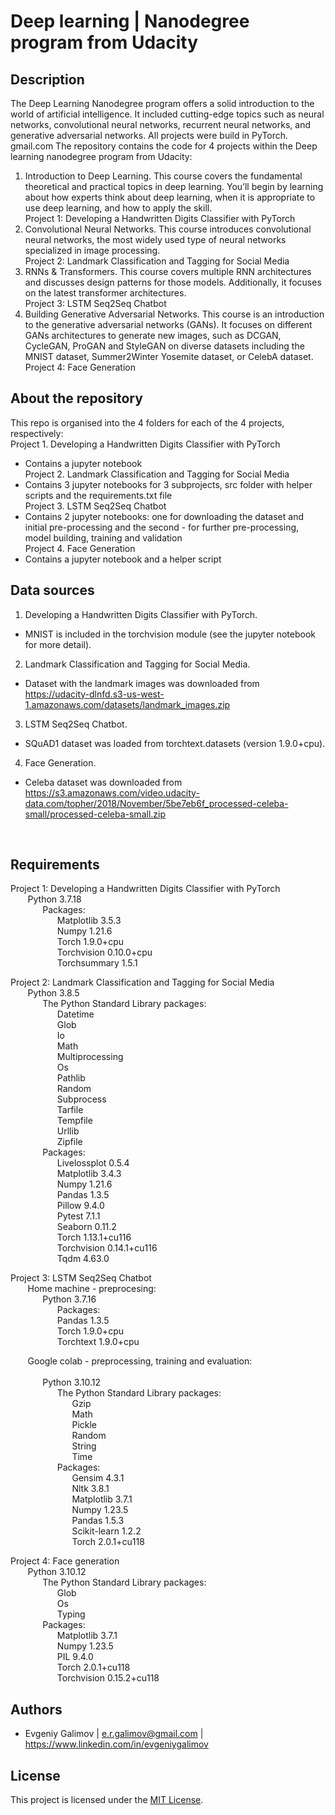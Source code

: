 # Deep learning | Nanodegree program from Udacity


## Description
The Deep Learning Nanodegree program offers a solid introduction to the world of artificial intelligence. It included 
cutting-edge topics such as neural networks, convolutional neural networks, recurrent neural networks, and generative
adversarial networks. All projects were build in PyTorch. 
gmail.com
The repository contains the code for 4 projects within the Deep learning nanodegree program from Udacity:

1) Introduction to Deep Learning. This course covers the fundamental theoretical and practical topics in deep learning. You’ll begin by learning about how
experts think about deep learning, when it is appropriate to use deep learning, and how to apply the skill. <br> 
Project 1: Developing a Handwritten Digits Classifier with PyTorch<br> 
2) Convolutional Neural Networks. This course introduces convolutional neural networks, the most widely used type of neural networks specialized in image
processing.<br> 
Project 2: Landmark Classification and Tagging for Social Media<br> 
3) RNNs & Transformers. This course covers multiple RNN architectures and discusses design patterns for those models. Additionally, it focuses on the latest transformer architectures.<br> 
Project 3: LSTM Seq2Seq Chatbot<br> 
4) Building Generative Adversarial Networks. This course is an introduction to the generative adversarial networks (GANs). It focuses on different GANs architectures to generate new images, such as DCGAN, CycleGAN,
ProGAN and StyleGAN on diverse datasets including the MNIST dataset, Summer2Winter Yosemite dataset, or CelebA dataset.<br> 
Project 4: Face Generation<br> 


## About the repository
This repo is organised into the 4 folders for each of the 4 projects, respectively:<br>
Project 1. Developing a Handwritten Digits Classifier with PyTorch<br>
* Contains a jupyter notebook <br>
Project 2. Landmark Classification and Tagging for Social Media<br> 
* Contains 3 jupyter notebooks for 3 subprojects, src folder with helper scripts and the requirements.txt file<br>
Project 3. LSTM Seq2Seq Chatbot<br> 
* Contains 2 jupyter notebooks: one for downloading the dataset and initial pre-processing and the second - for further pre-processing, model building, training and validation <br>
Project 4. Face Generation<br> 
* Contains a jupyter notebook and a helper script<br>


## Data sources
1) Developing a Handwritten Digits Classifier with PyTorch. <br> 
* MNIST is included in the torchvision module (see the jupyter notebook for more detail). <br> 
2) Landmark Classification and Tagging for Social Media.<br> 
* Dataset with the landmark images was downloaded from https://udacity-dlnfd.s3-us-west-1.amazonaws.com/datasets/landmark_images.zip<br> 
3) LSTM Seq2Seq Chatbot.<br> 
* SQuAD1 dataset was loaded from torchtext.datasets (version 1.9.0+cpu).<br> 
4) Face Generation.<br> 
* Celeba dataset was downloaded from https://s3.amazonaws.com/video.udacity-data.com/topher/2018/November/5be7eb6f_processed-celeba-small/processed-celeba-small.zip
<br> 


## Requirements
Project 1: Developing a Handwritten Digits Classifier with PyTorch<br> 
&nbsp;&nbsp;&nbsp;&nbsp;&nbsp;&nbsp;	Python 3.7.18<br> 
&nbsp;&nbsp;&nbsp;&nbsp;&nbsp;&nbsp;&nbsp;&nbsp;&nbsp;&nbsp;&nbsp;&nbsp;		Packages:<br> 
&nbsp;&nbsp;&nbsp;&nbsp;&nbsp;&nbsp;&nbsp;&nbsp;&nbsp;&nbsp;&nbsp;&nbsp;&nbsp;&nbsp;&nbsp;&nbsp;&nbsp;&nbsp;			Matplotlib 3.5.3<br> 
&nbsp;&nbsp;&nbsp;&nbsp;&nbsp;&nbsp;&nbsp;&nbsp;&nbsp;&nbsp;&nbsp;&nbsp;&nbsp;&nbsp;&nbsp;&nbsp;&nbsp;&nbsp;			Numpy 1.21.6<br> 
&nbsp;&nbsp;&nbsp;&nbsp;&nbsp;&nbsp;&nbsp;&nbsp;&nbsp;&nbsp;&nbsp;&nbsp;&nbsp;&nbsp;&nbsp;&nbsp;&nbsp;&nbsp;			Torch 1.9.0+cpu	<br> 
&nbsp;&nbsp;&nbsp;&nbsp;&nbsp;&nbsp;&nbsp;&nbsp;&nbsp;&nbsp;&nbsp;&nbsp;&nbsp;&nbsp;&nbsp;&nbsp;&nbsp;&nbsp;			Torchvision 0.10.0+cpu<br> 
&nbsp;&nbsp;&nbsp;&nbsp;&nbsp;&nbsp;&nbsp;&nbsp;&nbsp;&nbsp;&nbsp;&nbsp;&nbsp;&nbsp;&nbsp;&nbsp;&nbsp;&nbsp;			Torchsummary 1.5.1<br> 

Project 2: Landmark Classification and Tagging for Social Media<br> 
&nbsp;&nbsp;&nbsp;&nbsp;&nbsp;&nbsp;	Python 3.8.5<br> 
&nbsp;&nbsp;&nbsp;&nbsp;&nbsp;&nbsp;&nbsp;&nbsp;&nbsp;&nbsp;&nbsp;&nbsp;		The Python Standard Library packages:	<br> 
&nbsp;&nbsp;&nbsp;&nbsp;&nbsp;&nbsp;&nbsp;&nbsp;&nbsp;&nbsp;&nbsp;&nbsp;&nbsp;&nbsp;&nbsp;&nbsp;&nbsp;&nbsp;			Datetime<br> 
&nbsp;&nbsp;&nbsp;&nbsp;&nbsp;&nbsp;&nbsp;&nbsp;&nbsp;&nbsp;&nbsp;&nbsp;&nbsp;&nbsp;&nbsp;&nbsp;&nbsp;&nbsp;			Glob<br> 
&nbsp;&nbsp;&nbsp;&nbsp;&nbsp;&nbsp;&nbsp;&nbsp;&nbsp;&nbsp;&nbsp;&nbsp;&nbsp;&nbsp;&nbsp;&nbsp;&nbsp;&nbsp;			Io<br> 
&nbsp;&nbsp;&nbsp;&nbsp;&nbsp;&nbsp;&nbsp;&nbsp;&nbsp;&nbsp;&nbsp;&nbsp;&nbsp;&nbsp;&nbsp;&nbsp;&nbsp;&nbsp;			Math<br> 
&nbsp;&nbsp;&nbsp;&nbsp;&nbsp;&nbsp;&nbsp;&nbsp;&nbsp;&nbsp;&nbsp;&nbsp;&nbsp;&nbsp;&nbsp;&nbsp;&nbsp;&nbsp;			Multiprocessing<br> 
&nbsp;&nbsp;&nbsp;&nbsp;&nbsp;&nbsp;&nbsp;&nbsp;&nbsp;&nbsp;&nbsp;&nbsp;&nbsp;&nbsp;&nbsp;&nbsp;&nbsp;&nbsp;			Os<br> 
&nbsp;&nbsp;&nbsp;&nbsp;&nbsp;&nbsp;&nbsp;&nbsp;&nbsp;&nbsp;&nbsp;&nbsp;&nbsp;&nbsp;&nbsp;&nbsp;&nbsp;&nbsp;			Pathlib<br> 
&nbsp;&nbsp;&nbsp;&nbsp;&nbsp;&nbsp;&nbsp;&nbsp;&nbsp;&nbsp;&nbsp;&nbsp;&nbsp;&nbsp;&nbsp;&nbsp;&nbsp;&nbsp;			Random<br> 
&nbsp;&nbsp;&nbsp;&nbsp;&nbsp;&nbsp;&nbsp;&nbsp;&nbsp;&nbsp;&nbsp;&nbsp;&nbsp;&nbsp;&nbsp;&nbsp;&nbsp;&nbsp;			Subprocess<br> 
&nbsp;&nbsp;&nbsp;&nbsp;&nbsp;&nbsp;&nbsp;&nbsp;&nbsp;&nbsp;&nbsp;&nbsp;&nbsp;&nbsp;&nbsp;&nbsp;&nbsp;&nbsp;			Tarfile<br> 
&nbsp;&nbsp;&nbsp;&nbsp;&nbsp;&nbsp;&nbsp;&nbsp;&nbsp;&nbsp;&nbsp;&nbsp;&nbsp;&nbsp;&nbsp;&nbsp;&nbsp;&nbsp;			Tempfile<br> 
&nbsp;&nbsp;&nbsp;&nbsp;&nbsp;&nbsp;&nbsp;&nbsp;&nbsp;&nbsp;&nbsp;&nbsp;&nbsp;&nbsp;&nbsp;&nbsp;&nbsp;&nbsp;			Urllib<br> 
&nbsp;&nbsp;&nbsp;&nbsp;&nbsp;&nbsp;&nbsp;&nbsp;&nbsp;&nbsp;&nbsp;&nbsp;&nbsp;&nbsp;&nbsp;&nbsp;&nbsp;&nbsp;			Zipfile<br> 
&nbsp;&nbsp;&nbsp;&nbsp;&nbsp;&nbsp;&nbsp;&nbsp;&nbsp;&nbsp;&nbsp;&nbsp;		Packages:<br> 
&nbsp;&nbsp;&nbsp;&nbsp;&nbsp;&nbsp;&nbsp;&nbsp;&nbsp;&nbsp;&nbsp;&nbsp;&nbsp;&nbsp;&nbsp;&nbsp;&nbsp;&nbsp;			Livelossplot 0.5.4<br> 
&nbsp;&nbsp;&nbsp;&nbsp;&nbsp;&nbsp;&nbsp;&nbsp;&nbsp;&nbsp;&nbsp;&nbsp;&nbsp;&nbsp;&nbsp;&nbsp;&nbsp;&nbsp;			Matplotlib 3.4.3<br> 
&nbsp;&nbsp;&nbsp;&nbsp;&nbsp;&nbsp;&nbsp;&nbsp;&nbsp;&nbsp;&nbsp;&nbsp;&nbsp;&nbsp;&nbsp;&nbsp;&nbsp;&nbsp;			Numpy 1.21.6	<br> 
&nbsp;&nbsp;&nbsp;&nbsp;&nbsp;&nbsp;&nbsp;&nbsp;&nbsp;&nbsp;&nbsp;&nbsp;&nbsp;&nbsp;&nbsp;&nbsp;&nbsp;&nbsp;			Pandas 1.3.5<br> 
&nbsp;&nbsp;&nbsp;&nbsp;&nbsp;&nbsp;&nbsp;&nbsp;&nbsp;&nbsp;&nbsp;&nbsp;&nbsp;&nbsp;&nbsp;&nbsp;&nbsp;&nbsp;			Pillow 9.4.0<br> 
&nbsp;&nbsp;&nbsp;&nbsp;&nbsp;&nbsp;&nbsp;&nbsp;&nbsp;&nbsp;&nbsp;&nbsp;&nbsp;&nbsp;&nbsp;&nbsp;&nbsp;&nbsp;			Pytest 7.1.1<br> 
&nbsp;&nbsp;&nbsp;&nbsp;&nbsp;&nbsp;&nbsp;&nbsp;&nbsp;&nbsp;&nbsp;&nbsp;&nbsp;&nbsp;&nbsp;&nbsp;&nbsp;&nbsp;			Seaborn 0.11.2<br> 
&nbsp;&nbsp;&nbsp;&nbsp;&nbsp;&nbsp;&nbsp;&nbsp;&nbsp;&nbsp;&nbsp;&nbsp;&nbsp;&nbsp;&nbsp;&nbsp;&nbsp;&nbsp;			Torch 1.13.1+cu116<br> 
&nbsp;&nbsp;&nbsp;&nbsp;&nbsp;&nbsp;&nbsp;&nbsp;&nbsp;&nbsp;&nbsp;&nbsp;&nbsp;&nbsp;&nbsp;&nbsp;&nbsp;&nbsp;			Torchvision 0.14.1+cu116<br> 
&nbsp;&nbsp;&nbsp;&nbsp;&nbsp;&nbsp;&nbsp;&nbsp;&nbsp;&nbsp;&nbsp;&nbsp;&nbsp;&nbsp;&nbsp;&nbsp;&nbsp;&nbsp;			Tqdm 4.63.0<br> 

Project 3: LSTM Seq2Seq Chatbot<br> 
&nbsp;&nbsp;&nbsp;&nbsp;&nbsp;&nbsp;	Home machine - preprocesing:<br> 
&nbsp;&nbsp;&nbsp;&nbsp;&nbsp;&nbsp;&nbsp;&nbsp;&nbsp;&nbsp;&nbsp;&nbsp;		Python 3.7.16<br> 
&nbsp;&nbsp;&nbsp;&nbsp;&nbsp;&nbsp;&nbsp;&nbsp;&nbsp;&nbsp;&nbsp;&nbsp;&nbsp;&nbsp;&nbsp;&nbsp;&nbsp;&nbsp;			Packages:<br> 
&nbsp;&nbsp;&nbsp;&nbsp;&nbsp;&nbsp;&nbsp;&nbsp;&nbsp;&nbsp;&nbsp;&nbsp;&nbsp;&nbsp;&nbsp;&nbsp;&nbsp;&nbsp;				Pandas 1.3.5<br> 
&nbsp;&nbsp;&nbsp;&nbsp;&nbsp;&nbsp;&nbsp;&nbsp;&nbsp;&nbsp;&nbsp;&nbsp;&nbsp;&nbsp;&nbsp;&nbsp;&nbsp;&nbsp;				Torch 1.9.0+cpu<br> 
&nbsp;&nbsp;&nbsp;&nbsp;&nbsp;&nbsp;&nbsp;&nbsp;&nbsp;&nbsp;&nbsp;&nbsp;&nbsp;&nbsp;&nbsp;&nbsp;&nbsp;&nbsp;				Torchtext 1.9.0+cpu<br> 

&nbsp;&nbsp;&nbsp;&nbsp;&nbsp;&nbsp;	Google colab - preprocessing, training and evaluation: <br>  
&nbsp;&nbsp;&nbsp;&nbsp;&nbsp;&nbsp;&nbsp;&nbsp;&nbsp;&nbsp;&nbsp;&nbsp;		Python 3.10.12 <br> 
&nbsp;&nbsp;&nbsp;&nbsp;&nbsp;&nbsp;&nbsp;&nbsp;&nbsp;&nbsp;&nbsp;&nbsp;&nbsp;&nbsp;&nbsp;&nbsp;&nbsp;&nbsp;			The Python Standard Library packages:<br> 
&nbsp;&nbsp;&nbsp;&nbsp;&nbsp;&nbsp;&nbsp;&nbsp;&nbsp;&nbsp;&nbsp;&nbsp;&nbsp;&nbsp;&nbsp;&nbsp;&nbsp;&nbsp;&nbsp;&nbsp;&nbsp;&nbsp;&nbsp;&nbsp;				Gzip<br> 
&nbsp;&nbsp;&nbsp;&nbsp;&nbsp;&nbsp;&nbsp;&nbsp;&nbsp;&nbsp;&nbsp;&nbsp;&nbsp;&nbsp;&nbsp;&nbsp;&nbsp;&nbsp;&nbsp;&nbsp;&nbsp;&nbsp;&nbsp;&nbsp;				Math<br> 
&nbsp;&nbsp;&nbsp;&nbsp;&nbsp;&nbsp;&nbsp;&nbsp;&nbsp;&nbsp;&nbsp;&nbsp;&nbsp;&nbsp;&nbsp;&nbsp;&nbsp;&nbsp;&nbsp;&nbsp;&nbsp;&nbsp;&nbsp;&nbsp;				Pickle<br> 
&nbsp;&nbsp;&nbsp;&nbsp;&nbsp;&nbsp;&nbsp;&nbsp;&nbsp;&nbsp;&nbsp;&nbsp;&nbsp;&nbsp;&nbsp;&nbsp;&nbsp;&nbsp;&nbsp;&nbsp;&nbsp;&nbsp;&nbsp;&nbsp;				Random<br> 
&nbsp;&nbsp;&nbsp;&nbsp;&nbsp;&nbsp;&nbsp;&nbsp;&nbsp;&nbsp;&nbsp;&nbsp;&nbsp;&nbsp;&nbsp;&nbsp;&nbsp;&nbsp;&nbsp;&nbsp;&nbsp;&nbsp;&nbsp;&nbsp;				String<br> 
&nbsp;&nbsp;&nbsp;&nbsp;&nbsp;&nbsp;&nbsp;&nbsp;&nbsp;&nbsp;&nbsp;&nbsp;&nbsp;&nbsp;&nbsp;&nbsp;&nbsp;&nbsp;&nbsp;&nbsp;&nbsp;&nbsp;&nbsp;&nbsp;				Time<br> 
&nbsp;&nbsp;&nbsp;&nbsp;&nbsp;&nbsp;&nbsp;&nbsp;&nbsp;&nbsp;&nbsp;&nbsp;&nbsp;&nbsp;&nbsp;&nbsp;&nbsp;&nbsp;			Packages:<br> 
&nbsp;&nbsp;&nbsp;&nbsp;&nbsp;&nbsp;&nbsp;&nbsp;&nbsp;&nbsp;&nbsp;&nbsp;&nbsp;&nbsp;&nbsp;&nbsp;&nbsp;&nbsp;&nbsp;&nbsp;&nbsp;&nbsp;&nbsp;&nbsp;				Gensim 4.3.1<br> 
&nbsp;&nbsp;&nbsp;&nbsp;&nbsp;&nbsp;&nbsp;&nbsp;&nbsp;&nbsp;&nbsp;&nbsp;&nbsp;&nbsp;&nbsp;&nbsp;&nbsp;&nbsp;&nbsp;&nbsp;&nbsp;&nbsp;&nbsp;&nbsp;				Nltk 3.8.1<br> 
&nbsp;&nbsp;&nbsp;&nbsp;&nbsp;&nbsp;&nbsp;&nbsp;&nbsp;&nbsp;&nbsp;&nbsp;&nbsp;&nbsp;&nbsp;&nbsp;&nbsp;&nbsp;&nbsp;&nbsp;&nbsp;&nbsp;&nbsp;&nbsp;				Matplotlib 3.7.1<br> 
&nbsp;&nbsp;&nbsp;&nbsp;&nbsp;&nbsp;&nbsp;&nbsp;&nbsp;&nbsp;&nbsp;&nbsp;&nbsp;&nbsp;&nbsp;&nbsp;&nbsp;&nbsp;&nbsp;&nbsp;&nbsp;&nbsp;&nbsp;&nbsp;				Numpy 1.23.5<br> 
&nbsp;&nbsp;&nbsp;&nbsp;&nbsp;&nbsp;&nbsp;&nbsp;&nbsp;&nbsp;&nbsp;&nbsp;&nbsp;&nbsp;&nbsp;&nbsp;&nbsp;&nbsp;&nbsp;&nbsp;&nbsp;&nbsp;&nbsp;&nbsp;				Pandas 1.5.3<br> 
&nbsp;&nbsp;&nbsp;&nbsp;&nbsp;&nbsp;&nbsp;&nbsp;&nbsp;&nbsp;&nbsp;&nbsp;&nbsp;&nbsp;&nbsp;&nbsp;&nbsp;&nbsp;&nbsp;&nbsp;&nbsp;&nbsp;&nbsp;&nbsp;				Scikit-learn 1.2.2<br> 
&nbsp;&nbsp;&nbsp;&nbsp;&nbsp;&nbsp;&nbsp;&nbsp;&nbsp;&nbsp;&nbsp;&nbsp;&nbsp;&nbsp;&nbsp;&nbsp;&nbsp;&nbsp;&nbsp;&nbsp;&nbsp;&nbsp;&nbsp;&nbsp;				Torch 2.0.1+cu118<br> 

Project 4: Face generation<br> 
&nbsp;&nbsp;&nbsp;&nbsp;&nbsp;&nbsp;	Python 3.10.12<br> 
&nbsp;&nbsp;&nbsp;&nbsp;&nbsp;&nbsp;&nbsp;&nbsp;&nbsp;&nbsp;&nbsp;&nbsp;		The Python Standard Library packages:<br> 
&nbsp;&nbsp;&nbsp;&nbsp;&nbsp;&nbsp;&nbsp;&nbsp;&nbsp;&nbsp;&nbsp;&nbsp;&nbsp;&nbsp;&nbsp;&nbsp;&nbsp;&nbsp;			Glob<br> 
&nbsp;&nbsp;&nbsp;&nbsp;&nbsp;&nbsp;&nbsp;&nbsp;&nbsp;&nbsp;&nbsp;&nbsp;&nbsp;&nbsp;&nbsp;&nbsp;&nbsp;&nbsp;			Os<br> 
&nbsp;&nbsp;&nbsp;&nbsp;&nbsp;&nbsp;&nbsp;&nbsp;&nbsp;&nbsp;&nbsp;&nbsp;&nbsp;&nbsp;&nbsp;&nbsp;&nbsp;&nbsp;			Typing<br> 
&nbsp;&nbsp;&nbsp;&nbsp;&nbsp;&nbsp;&nbsp;&nbsp;&nbsp;&nbsp;&nbsp;&nbsp;		Packages:<br> 
&nbsp;&nbsp;&nbsp;&nbsp;&nbsp;&nbsp;&nbsp;&nbsp;&nbsp;&nbsp;&nbsp;&nbsp;&nbsp;&nbsp;&nbsp;&nbsp;&nbsp;&nbsp;			Matplotlib 3.7.1<br> 
&nbsp;&nbsp;&nbsp;&nbsp;&nbsp;&nbsp;&nbsp;&nbsp;&nbsp;&nbsp;&nbsp;&nbsp;&nbsp;&nbsp;&nbsp;&nbsp;&nbsp;&nbsp;			Numpy 1.23.5<br> 
&nbsp;&nbsp;&nbsp;&nbsp;&nbsp;&nbsp;&nbsp;&nbsp;&nbsp;&nbsp;&nbsp;&nbsp;&nbsp;&nbsp;&nbsp;&nbsp;&nbsp;&nbsp;			PIL 9.4.0<br> 
&nbsp;&nbsp;&nbsp;&nbsp;&nbsp;&nbsp;&nbsp;&nbsp;&nbsp;&nbsp;&nbsp;&nbsp;&nbsp;&nbsp;&nbsp;&nbsp;&nbsp;&nbsp;			Torch 2.0.1+cu118<br> 
&nbsp;&nbsp;&nbsp;&nbsp;&nbsp;&nbsp;&nbsp;&nbsp;&nbsp;&nbsp;&nbsp;&nbsp;&nbsp;&nbsp;&nbsp;&nbsp;&nbsp;&nbsp;			Torchvision 0.15.2+cu118<br> 


## Authors
- Evgeniy Galimov |   e.r.galimov@gmail.com   |  https://www.linkedin.com/in/evgeniygalimov


## License
This project is licensed under the [MIT License](https://opensource.org/licenses/MIT).


